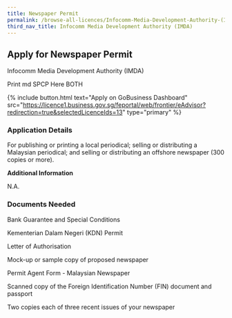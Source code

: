 ```yaml
---
title: Newspaper Permit
permalink: /browse-all-licences/Infocomm-Media-Development-Authority-(IMDA)/Newspaper-Permit
third_nav_title: Infocomm Media Development Authority (IMDA)
---
```


## Apply for Newspaper Permit

Infocomm Media Development Authority (IMDA)

Print md SPCP Here BOTH

{% include button.html text="Apply on GoBusiness Dashboard" src="https://licence1.business.gov.sg/feportal/web/frontier/eAdvisor?redirection=true&selectedLicenceIds=13" type="primary" %}

### Application Details

<p>For publishing or printing a local periodical; selling or distributing a Malaysian periodical; and selling or distributing an offshore newspaper (300 copies or more).</p>

**Additional Information**

N.A.

### Documents Needed

Bank Guarantee and Special Conditions

Kementerian Dalam Negeri (KDN) Permit

Letter of Authorisation

Mock-up or sample copy of proposed newspaper

Permit Agent Form - Malaysian Newspaper

Scanned copy of the Foreign Identification Number (FIN) document and passport

Two copies each of three recent issues of your newspaper

